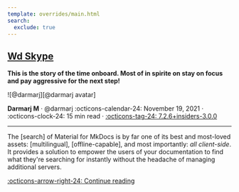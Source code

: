 ```yaml
---
template: overrides/main.html
search:
  exclude: true
---
```


<style>
  .md-sidebar--secondary:not([hidden]) {
    visibility: hidden;
  }
</style>

## [Wd Skype]

__This is the story of the time onboard. Most of in spirite on stay on focus and pay aggressive for the next step!__

<aside class="mdx-author" markdown>
![@darmarj][@darmarj avatar]

<span>__Darmarj M__ · @darmarj</span>
<span>
:octicons-calendar-24: November 19, 2021 ·
:octicons-clock-24: 15 min read ·
[:octicons-tag-24: 7.2.6+insiders-3.0.0][insiders-3.0.0]
</span>
</aside>

[@darmarj avatar]: https://avatars.githubusercontent.com/u/94155500

---

The [search] of Material for MkDocs is by far one of its best and most-loved
assets: [multilingual], [offline-capable], and most importantly: _all
client-side_. It provides a solution to empower the users of your documentation
to find what they're searching for instantly without the headache of managing
additional servers.

[:octicons-arrow-right-24: Continue reading][Wd Skype]

[Wd Skype]: 2021/Wd-Skype.md
[insiders-3.0.0]: ../insiders/changelog.md#3.0.0